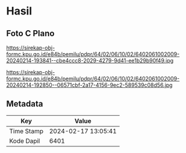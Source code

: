 # Hasil

## Foto C Plano

https://sirekap-obj-formc.kpu.go.id/e84b/pemilu/pdpr/64/02/06/10/02/6402061002009-20240214-193841--cbe4ccc8-2029-4279-9d41-ee1b29b90f49.jpg

https://sirekap-obj-formc.kpu.go.id/e84b/pemilu/pdpr/64/02/06/10/02/6402061002009-20240214-192850--06571cbf-2a17-4156-9ec2-589539c08d56.jpg


## Metadata

| Key        | Value               |
| ---------- | ------------------- |
| Time Stamp | 2024-02-17 13:05:41 |
| Kode Dapil | 6401                |




